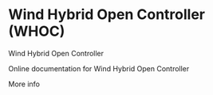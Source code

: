 # Wind Hybrid Open Controller (WHOC)

Wind Hybrid Open Controller

Online documentation for Wind Hybrid Open Controller

More info